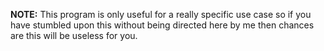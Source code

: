 **NOTE:** This program is only useful for a really specific use case so if you have stumbled upon this without being directed here by me then chances are this will be useless for you.
